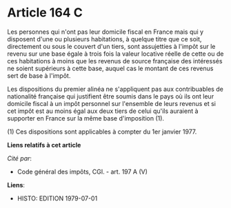 # Article 164 C

Les personnes qui n'ont pas leur domicile fiscal en France mais qui y disposent d'une ou plusieurs habitations, à quelque
titre que ce soit, directement ou sous le couvert d'un tiers, sont assujetties à l'impôt sur le revenu sur une base égale à
trois fois la valeur locative réelle de cette ou de ces habitations à moins que les revenus de source française des
intéressés ne soient supérieurs à cette base, auquel cas le montant de ces revenus sert de base à l'impôt.

Les dispositions du premier alinéa ne s'appliquent pas aux contribuables de nationalité française qui justifient être soumis
dans le pays où ils ont leur domicile fiscal à un impôt personnel sur l'ensemble de leurs revenus et si cet impôt est au
moins égal aux deux tiers de celui qu'ils auraient à supporter en France sur la même base d'imposition (1).

(1) Ces dispositions sont applicables à compter du 1er janvier 1977.

**Liens relatifs à cet article**

_Cité par_:

  - Code général des impôts, CGI. - art. 197 A (V)

**Liens**:

  - HISTO: EDITION 1979-07-01
